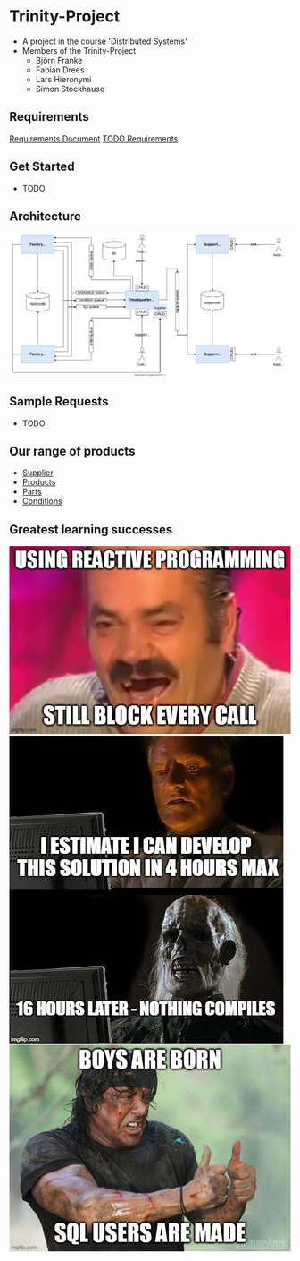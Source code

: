 # Trinity-Project

- A project in the course 'Distributed Systems'
- Members of the Trinity-Project
  - Björn Franke
  - Fabian Drees
  - Lars Hieronymi
  - Simon Stockhause

## Requirements

[Requirements Document](./docs/Requirements%20für%20eFridge.com.pdf)
[TODO Requirements](https://git.thm.de/verteilte-systeme-2021-efridge/gruppe-2-trinity-project/-/blob/master/docs/requirements.md)

## Get Started

- TODO

## Architecture

![architecture](./img/architecture.svg)

## Sample Requests

- TODO

## Our range of products

- [Supplier](./docs/supplier.md)
- [Products](./docs/products.md)
- [Parts](./docs/parts.md)
- [Conditions](./docs/conditions.md)

## Greatest learning successes

![reactive programming](./img/reactiveprogramming.jpg)
![estimated solution](./img/estimated-solution.jpg)
![database dev](./img/database-dev.jpg)